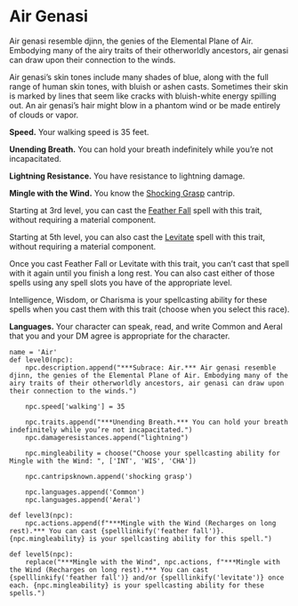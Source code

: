 # Air Genasi
Air genasi resemble djinn, the genies of the Elemental Plane of Air. Embodying many of the airy traits of their otherworldly ancestors, air genasi can draw upon their connection to the winds.

Air genasi’s skin tones include many shades of blue, along with the full range of human skin tones, with bluish or ashen casts. Sometimes their skin is marked by lines that seem like cracks with bluish-white energy spilling out. An air genasi’s hair might blow in a phantom wind or be made entirely of clouds or vapor.

**Speed.** Your walking speed is 35 feet.

**Unending Breath.** You can hold your breath indefinitely while you’re not incapacitated.

**Lightning Resistance.** You have resistance to lightning damage.

**Mingle with the Wind.** You know the [Shocking Grasp](../../Magic/Spells/shocking-grasp.md) cantrip. 

Starting at 3rd level, you can cast the [Feather Fall](../../Magic/Spells/feather-fall.md) spell with this trait, without requiring a material component. 

Starting at 5th level, you can also cast the [Levitate](../../Magic/Spells/levitate.md) spell with this trait, without requiring a material component. 

Once you cast Feather Fall or Levitate with this trait, you can’t cast that spell with it again until you finish a long rest. You can also cast either of those spells using any spell slots you have of the appropriate level. 

Intelligence, Wisdom, or Charisma is your spellcasting ability for these spells when you cast them with this trait (choose when you select this race).

**Languages.** Your character can speak, read, and write Common and Aeral that you and your DM agree is appropriate for the character.

```
name = 'Air'
def level0(npc):
    npc.description.append("***Subrace: Air.*** Air genasi resemble djinn, the genies of the Elemental Plane of Air. Embodying many of the airy traits of their otherworldly ancestors, air genasi can draw upon their connection to the winds.")

    npc.speed['walking'] = 35

    npc.traits.append("***Unending Breath.*** You can hold your breath indefinitely while you’re not incapacitated.")
    npc.damageresistances.append("lightning")

    npc.mingleability = choose("Choose your spellcasting ability for Mingle with the Wind: ", ['INT', 'WIS', 'CHA'])

    npc.cantripsknown.append('shocking grasp')

    npc.languages.append('Common')
    npc.languages.append('Aeral')

def level3(npc):
    npc.actions.append(f"***Mingle with the Wind (Recharges on long rest).*** You can cast {spelllinkify('feather fall')}. {npc.mingleability} is your spellcasting ability for this spell.")

def level5(npc):
    replace("***Mingle with the Wind", npc.actions, f"***Mingle with the Wind (Recharges on long rest).*** You can cast {spelllinkify('feather fall')} and/or {spelllinkify('levitate')} once each. {npc.mingleability} is your spellcasting ability for these spells.")
```
